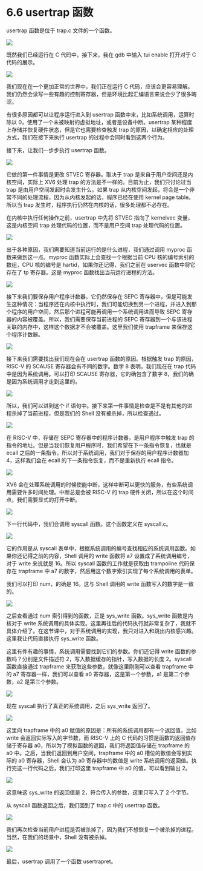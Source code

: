 # 6.6 usertrap 函数

usertrap 函数是位于 trap.c 文件的一个函数。

![](<../assets/image (347).png>)

既然我们已经运行在 C 代码中，接下来，我在 gdb 中输入 tui enable 打开对于 C 代码的展示。

![](<../assets/image (212).png>)

我们现在在一个更加正常的世界中，我们正在运行 C 代码，应该会更容易理解。我们仍然会读写一些有趣的控制寄存器，但是环境比起汇编语言来说会少了很多晦涩。

有很多原因都可以让程序运行进入到 usertrap 函数中来，比如系统调用，运算时除以 0，使用了一个未被映射的虚拟地址，或者是设备中断。usertrap 某种程度上存储并恢复硬件状态，但是它也需要检查触发 trap 的原因，以确定相应的处理方式，我们在接下来执行 usertrap 的过程中会同时看到这两个行为。

接下来，让我们一步步执行 usertrap 函数。

![](<../assets/image (226).png>)

它做的第一件事情是更改 STVEC 寄存器。取决于 trap 是来自于用户空间还是内核空间，实际上 XV6 处理 trap 的方法是不一样的。目前为止，我们只讨论过当 trap 是由用户空间发起时会发生什么。如果 trap 从内核空间发起，将会是一个非常不同的处理流程，因为从内核发起的话，程序已经在使用 kernel page table。所以当 trap 发生时，程序执行仍然在内核的话，很多处理都不必存在。

在内核中执行任何操作之前，usertrap 中先将 STVEC 指向了 kernelvec 变量，这是内核空间 trap 处理代码的位置，而不是用户空间 trap 处理代码的位置。

![](<../assets/image (229).png>)

出于各种原因，我们需要知道当前运行的是什么进程，我们通过调用 myproc 函数来做到这一点。myproc 函数实际上会查找一个根据当前 CPU 核的编号索引的数组，CPU 核的编号是 hartid，如果你还记得，我们之前在 uservec 函数中将它存在了 tp 寄存器。这是 myproc 函数找出当前运行进程的方法。

![](<../assets/image (394).png>)

接下来我们要保存用户程序计数器，它仍然保存在 SEPC 寄存器中，但是可能发生这种情况：当程序还在内核中执行时，我们可能切换到另一个进程，并进入到那个程序的用户空间，然后那个进程可能再调用一个系统调用进而导致 SEPC 寄存器的内容被覆盖。所以，我们需要保存当前进程的 SEPC 寄存器到一个与该进程关联的内存中，这样这个数据才不会被覆盖。这里我们使用 trapframe 来保存这个程序计数器。

![](<../assets/image (240).png>)

接下来我们需要找出我们现在会在 usertrap 函数的原因。根据触发 trap 的原因，RISC-V 的 SCAUSE 寄存器会有不同的数字。数字 8 表明，我们现在在 trap 代码中是因为系统调用。可以打印 SCAUSE 寄存器，它的确包含了数字 8，我们的确是因为系统调用才走到这里的。

![](<../assets/image (248).png>)

所以，我们可以进到这个 if 语句中。接下来第一件事情是检查是不是有其他的进程杀掉了当前进程，但是我们的 Shell 没有被杀掉，所以检查通过。

![](<../assets/image (233).png>)

在 RISC-V 中，存储在 SEPC 寄存器中的程序计数器，是用户程序中触发 trap 的指令的地址。但是当我们恢复用户程序时，我们希望在下一条指令恢复，也就是 ecall 之后的一条指令。所以对于系统调用，我们对于保存的用户程序计数器加 4，这样我们会在 ecall 的下一条指令恢复，而不是重新执行 ecall 指令。

![](<../assets/image (264).png>)

XV6 会在处理系统调用的时候使能中断，这样中断可以更快的服务，有些系统调用需要许多时间处理。中断总是会被 RISC-V 的 trap 硬件关闭，所以在这个时间点，我们需要显式的打开中断。

![](<../assets/image (180).png>)

下一行代码中，我们会调用 syscall 函数。这个函数定义在 syscall.c。

![](<../assets/image (376).png>)

它的作用是从 syscall 表单中，根据系统调用的编号查找相应的系统调用函数。如果你还记得之前的内容，Shell 调用的 write 函数将 a7 设置成了系统调用编号，对于 write 来说就是 16。所以 syscall 函数的工作就是获取由 trampoline 代码保存在 trapframe 中 a7 的数字，然后用这个数字索引实现了每个系统调用的表单。

我们可以打印 num，的确是 16。这与 Shell 调用的 write 函数写入的数字是一致的。

![](<../assets/image (381).png>)

之后查看通过 num 索引得到的函数，正是 sys_write 函数。sys_write 函数是内核对于 write 系统调用的具体实现。这里再往后的代码执行就非常复杂了，我就不具体介绍了。在这节课中，对于系统调用的实现，我只对进入和跳出内核感兴趣。这里我让代码直接执行 sys_write 函数。

这里有件有趣的事情，系统调用需要找到它们的参数。你们还记得 write 函数的参数吗？分别是文件描述符 2，写入数据缓存的指针，写入数据的长度 2。syscall 函数直接通过 trapframe 来获取这些参数，就像这里刚刚可以查看 trapframe 中的 a7 寄存器一样，我们可以查看 a0 寄存器，这是第一个参数，a1 是第二个参数，a2 是第三个参数。

![](<../assets/image (401).png>)

现在 syscall 执行了真正的系统调用，之后 sys_write 返回了。

![](<../assets/image (331).png>)

这里向 trapframe 中的 a0 赋值的原因是：所有的系统调用都有一个返回值，比如 write 会返回实际写入的字节数，而 RISC-V 上的 C 代码的习惯是函数的返回值存储于寄存器 a0，所以为了模拟函数的返回，我们将返回值存储在 trapframe 的 a0 中。之后，当我们返回到用户空间，trapframe 中的 a0 槽位的数值会写到实际的 a0 寄存器，Shell 会认为 a0 寄存器中的数值是 write 系统调用的返回值。执行完这一行代码之后，我们打印这里 trapframe 中 a0 的值，可以看到输出 2。

![](<../assets/image (740).png>)

这意味这 sys_write 的返回值是 2，符合传入的参数，这里只写入了 2 个字节。

从 syscall 函数返回之后，我们回到了 trap.c 中的 usertrap 函数。

![](<../assets/image (797).png>)

我们再次检查当前用户进程是否被杀掉了，因为我们不想恢复一个被杀掉的进程。当然，在我们的场景中，Shell 没有被杀掉。

![](<../assets/image (730).png>)

最后，usertrap 调用了一个函数 usertrapret。
